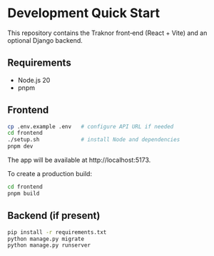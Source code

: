# Development Quick Start

This repository contains the Traknor front‑end (React + Vite) and an optional Django backend.

## Requirements
- Node.js 20
- pnpm

## Frontend
```bash
cp .env.example .env   # configure API URL if needed
cd frontend
./setup.sh             # install Node and dependencies
pnpm dev
```
The app will be available at http://localhost:5173.

To create a production build:
```bash
cd frontend
pnpm build
```

## Backend (if present)
```bash
pip install -r requirements.txt
python manage.py migrate
python manage.py runserver
```
